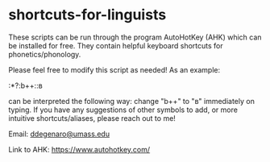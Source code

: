 # shortcuts-for-linguists
These scripts can be run through the program AutoHotKey (AHK) which can be installed for free. They contain helpful keyboard shortcuts for phonetics/phonology.

Please feel free to modify this script as needed! As an example:

:*?:b++::ʙ

can be interpreted the following way: change "b++" to "ʙ" immediately on typing. If you have any suggestions of other symbols to add, or more intuitive shortcuts/aliases,
please reach out to me!

Email: ddegenaro@umass.edu

Link to AHK: https://www.autohotkey.com/
